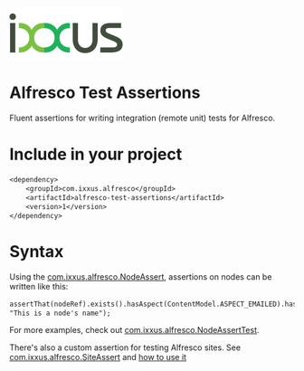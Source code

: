 ![Ixxus](ixxus_logo.png)
# Alfresco Test Assertions
Fluent assertions for writing integration (remote unit) tests for Alfresco.

# Include in your project
```
<dependency>
    <groupId>com.ixxus.alfresco</groupId>
    <artifactId>alfresco-test-assertions</artifactId>
    <version>1</version>
</dependency>
```

# Syntax
Using the [com.ixxus.alfresco.NodeAssert](src/main/java/com/ixxus/alfresco/NodeAssert.java), assertions on nodes can be written like this:
```
assertThat(nodeRef).exists().hasAspect(ContentModel.ASPECT_EMAILED).hasPropertyValue(ContentModel.PROP_NAME, "This is a node's name");
```

For more examples, check out [com.ixxus.alfresco.NodeAssertTest](src/test/java/com/ixxus/alfresco/NodeAssertTest.java).

There's also a custom assertion for testing Alfresco sites. See [com.ixxus.alfresco.SiteAssert](src/main/java/com/ixxus/alfresco/SiteAssert.java) and [how to use it](src/test/java/com/ixxus/alfresco/SiteAssertTest.java)